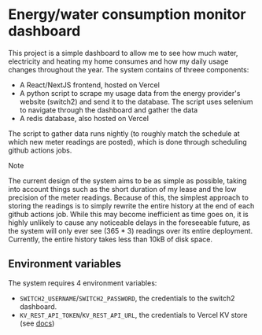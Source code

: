 # Energy/water consumption monitor dashboard

This project is a simple dashboard to allow me to see how much water, electricity and heating my home consumes and how my daily usage changes throughout the year.
The system contains of threee components:

  - A React/NextJS frontend, hosted on Vercel
  - A python script to scrape my usage data from the energy provider's website (switch2) and send it to the database. The script uses selenium to navigate through the dashboard and gather the data
  - A redis database, also hosted on Vercel

The script to gather data runs nightly (to roughly match the schedule at which new meter readings are posted), which is done through scheduling github actions jobs.

> [!NOTE]  
> The current design of the system aims to be as simple as possible, taking into account things such as the short duration of my lease and the low precision of the meter readings.
> Because of this, the simplest approach to storing the readings is to simply rewrite the entire history at the end of each github actions job.
> While this may become inefficient as time goes on, it is highly unlikely to cause any noticeable delays in the foreseeable future, as the system will only ever see (365 * 3) readings over its entire deployment. Currently, the entire history takes less than 10kB of disk space.

## Environment variables

The system requires 4 environment variables:

  - `SWITCH2_USERNAME`/`SWITCH2_PASSWORD`, the credentials to the switch2 dashboard.
  - `KV_REST_API_TOKEN`/`KV_REST_API_URL`, the credentials to Vercel KV store (see [docs](https://vercel.com/docs/storage/vercel-kv))
